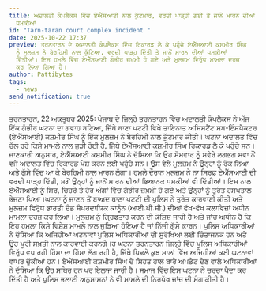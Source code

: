 ```yaml
---
title: ਅਦਾਲਤੀ ਕੰਪਲੈਕਸ ਵਿੱਚ ਏਐੱਸਆਈ ਨਾਲ ਕੁੱਟਮਾਰ, ਵਰਦੀ ਪਾੜ੍ਹੀ ਗਈ ਤੇ ਜਾਨੋਂ ਮਾਰਨ ਦੀਆਂ
  ਧਮਕੀਆਂ
id: "Tarn-taran court complex incident "
date: 2025-10-22 17:37
preview: ਤਰਨਤਾਰਨ ਦੇ ਅਦਾਲਤੀ ਕੰਪਲੈਕਸ ਵਿੱਚ ਰਿਕਾਰਡ ਲੈ ਕੇ ਪਹੁੰਚੇ ਏਐੱਸਆਈ ਕਸ਼ਮੀਰ ਸਿੰਘ
  ਨੂੰ ਮੁਲਜ਼ਮ ਨੇ ਬੇਰਹਿਮੀ ਨਾਲ ਕੁੱਟਿਆ, ਵਰਦੀ ਪਾੜ੍ਹ ਦਿੱਤੀ ਤੇ ਜਾਨੋਂ ਮਾਰਨ ਦੀਆਂ ਧਮਕੀਆਂ
  ਦਿੱਤੀਆਂ। ਇਸ ਹਮਲੇ ਵਿੱਚ ਏਐੱਸਆਈ ਗੰਭੀਰ ਜ਼ਖ਼ਮੀ ਹੋ ਗਏ ਅਤੇ ਮੁਲਜ਼ਮ ਵਿਰੁੱਧ ਮਾਮਲਾ ਦਰਜ਼
  ਕਰ ਲਿਆ ਗਿਆ ਹੈ।
author: Pattibytes
tags:
  - news
send_notification: true
---
```

ਤਰਨਤਾਰਨ, 22 ਅਕਤੂਬਰ 2025: ਪੰਜਾਬ ਦੇ ਜ਼ਿਲ੍ਹੇ ਤਰਨਤਾਰਨ ਵਿੱਚ ਅਦਾਲਤੀ ਕੰਪਲੈਕਸ ਨੇ ਅੱਜ ਇੱਕ ਗੰਭੀਰ ਘਟਨਾ ਦਾ ਗਵਾਹ ਬਣਿਆ, ਜਿੱਥੇ ਥਾਣਾ ਪਟਟੀ ਵਿਖੇ ਤਾਇਨਾਤ ਅਸਿਸਟੈਂਟ ਸਬ-ਇੰਸਪੈਕਟਰ (ਏਐੱਸਆਈ) ਕਸ਼ਮੀਰ ਸਿੰਘ ਨੂੰ ਇੱਕ ਮੁਲਜ਼ਮ ਨੇ ਬੇਰਹਿਮੀ ਨਾਲ ਕੁੱਟਮਾਰ ਕੀਤੀ। ਘਟਨਾ ਅਦਾਲਤ ਵਿੱਚ ਚੱਲ ਰਹੇ ਕਿਸੇ ਮਾਮਲੇ ਨਾਲ ਜੁੜੀ ਹੋਈ ਹੈ, ਜਿੱਥੇ ਏਐੱਸਆਈ ਕਸ਼ਮੀਰ ਸਿੰਘ ਰਿਕਾਰਡ ਲੈ ਕੇ ਪਹੁੰਚੇ ਸਨ। ਜਾਣਕਾਰੀ ਅਨੁਸਾਰ, ਏਐੱਸਆਈ ਕਸ਼ਮੀਰ ਸਿੰਘ ਨੇ ਦੱਸਿਆ ਕਿ ਉਹ ਸੋਮਵਾਰ ਨੂੰ ਸਵੇਰੇ ਲਗਭਗ ਸਵਾ ਨੌਂ ਵਜੇ ਅਦਾਲਤ ਵਿੱਚ ਰਿਕਾਰਡ ਪੇਸ਼ ਕਰਨ ਲਈ ਪਹੁੰਚੇ ਸਨ। ਉਸ ਵੇਲੇ ਮੁਲਜ਼ਮ ਨੇ ਉਨ੍ਹਾਂ ਨੂੰ ਰੋਕ ਲਿਆ ਅਤੇ ਗੁੱਸੇ ਵਿੱਚ ਆ ਕੇ ਬੇਰਹਿਮੀ ਨਾਲ ਮਾਰਨ ਲੱਗਾ। ਹਮਲੇ ਦੌਰਾਨ ਮੁਲਜ਼ਮ ਨੇ ਨਾ ਸਿਰਫ਼ ਏਐੱਸਆਈ ਦੀ ਵਰਦੀ ਪਾੜ੍ਹ ਦਿੱਤੀ, ਸਗੋਂ ਉਨ੍ਹਾਂ ਨੂੰ ਜਾਨੋਂ ਮਾਰਨ ਦੀਆਂ ਭਿਆਨਕ ਧਮਕੀਆਂ ਵੀ ਦਿੱਤੀਆਂ। ਇਸ ਨਾਲ ਏਐੱਸਆਈ ਨੂੰ ਸਿਰ, ਚਿਹਰੇ ਤੇ ਹੋਰ ਅੰਗਾਂ ਵਿੱਚ ਗੰਭੀਰ ਜ਼ਖ਼ਮੀ ਹੋ ਗਏ ਅਤੇ ਉਨ੍ਹਾਂ ਨੂੰ ਤੁਰੰਤ ਹਸਪਤਾਲ ਭੇਜਣਾ ਪਿਆ।ਘਟਨਾ ਨੂੰ ਜਾਣਨ ਤੋਂ ਬਾਅਦ ਥਾਣਾ ਪਟਟੀ ਦੀ ਪੁਲਿਸ ਨੇ ਤੁਰੰਤ ਕਾਰਵਾਈ ਕੀਤੀ ਅਤੇ ਮੁਲਜ਼ਮ ਵਿਰੁੱਧ ਭਾਰਤੀ ਦੰਡ ਸੰਪਰਦਾਯਿਕ ਕਾਨੂੰਨ (ਆਈ.ਪੀ.ਸੀ.) ਦੀਆਂ ਵੱਖ-ਵੱਖ ਕਲਾਵਿਜ਼ਾਂ ਅਧੀਨ ਮਾਮਲਾ ਦਰਜ਼ ਕਰ ਲਿਆ। ਮੁਲਜ਼ਮ ਨੂੰ ਗ੍ਰਿਫਤਾਰ ਕਰਨ ਦੀ ਕੋਸ਼ਿਸ਼ ਜਾਰੀ ਹੈ ਅਤੇ ਜਾਂਚ ਅਧੀਨ ਹੈ ਕਿ ਇਹ ਹਮਲਾ ਕਿਸੇ ਵਿਸ਼ੇਸ਼ ਮਾਮਲੇ ਨਾਲ ਜੁੜਿਆ ਹੋਇਆ ਹੈ ਜਾਂ ਨਿੱਜੀ ਗੁੱਸੇ ਕਾਰਨ। ਪੁਲਿਸ ਅਧਿਕਾਰੀਆਂ ਨੇ ਦੱਸਿਆ ਕਿ ਅਜਿਹੀਆਂ ਘਟਨਾਵਾਂ ਪੁਲਿਸ ਅਧਿਕਾਰੀਆਂ ਦੀ ਸੁਰੱਖਿਆ ਲਈ ਚਿੰਤਾਜਨਕ ਹਨ ਅਤੇ ਉਹ ਪੂਰੀ ਸਖ਼ਤੀ ਨਾਲ ਕਾਰਵਾਈ ਕਰਨਗੇ।ਹ ਘਟਨਾ ਤਰਨਤਾਰਨ ਜ਼ਿਲ੍ਹੇ ਵਿੱਚ ਪੁਲਿਸ ਅਧਿਕਾਰੀਆਂ ਵਿਰੁੱਧ ਵਧ ਰਹੀ ਹਿੰਸਾ ਦਾ ਹਿੱਸਾ ਲੱਗ ਰਹੀ ਹੈ, ਜਿੱਥੇ ਪਿਛਲੇ ਕੁਝ ਸਾਲਾਂ ਵਿੱਚ ਅਜਿਹੀਆਂ ਕਈ ਘਟਨਾਵਾਂ ਵਾਪਰ ਚੁੱਕੀਆਂ ਹਨ। ਏਐੱਸਆਈ ਕਸ਼ਮੀਰ ਸਿੰਘ ਦੇ ਸਿਹਤ ਹਾਲ ਬਾਰੇ ਅਪਡੇਟ ਦੇਣ ਵਾਲੇ ਅਧਿਕਾਰੀਆਂ ਨੇ ਦੱਸਿਆ ਕਿ ਉਹ ਸਥਿਰ ਹਨ ਪਰ ਇਲਾਜ ਜਾਰੀ ਹੈ। ਸਮਾਜ ਵਿੱਚ ਇਸ ਘਟਨਾ ਨੇ ਚਰਚਾ ਪੈਦਾ ਕਰ ਦਿੱਤੀ ਹੈ ਅਤੇ ਪੁਲਿਸ ਭਲਾਈ ਅਨੁਸ਼ਾਸਨਾਂ ਨੇ ਵੀ ਮਾਮਲੇ ਦੀ ਨਿਰਪੱਖ ਜਾਂਚ ਦੀ ਮੰਗ ਕੀਤੀ ਹੈ।